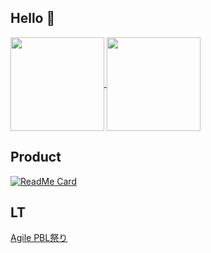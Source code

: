## Hello 👋
<a href="https://github.com/Hamumayo55">
  <img align="center" height="150px" src="https://github-readme-stats.vercel.app/api?username=Hamumayo55&count_private=true&show_icons=true&theme=vue" />
</a>

<a href="https://github.com/Hamumayo55">
  <img align="center" height="150px" src="https://github-readme-stats.vercel.app/api/top-langs/?username=Hamumayo55&hide=Jupyter notebook&layout=compact&theme=vue" />
</a>  


## Product
[![ReadMe Card](https://github-readme-stats.vercel.app/api/pin/?username=Hamumayo55&repo=Sukuramukun&theme=vue-dark)](https://github.com/Hamumayo55/Sukuramukun)

## LT
[Agile PBL祭り](https://www2.slideshare.net/TakuyaShinjo/agile-pbl2020)

<!--
**Hamumayo55/Hamumayo55** is a ✨ _special_ ✨ repository because its `README.md` (this file) appears on your GitHub profile.
![Anurag's github stats](https://github-readme-stats.vercel.app/api?username=Hamumayo55&theme=dark&show_icons=true&theme=vue-dark)

Here are some ideas to get you started:


- 🔭 I’m currently working on ...
- 🌱 I’m currently learning ...
- 👯 I’m looking to collaborate on ...
- 🤔 I’m looking for help with ...
- 💬 Ask me about ...
- 📫 How to reach me: ...
- 😄 Pronouns: ...
- ⚡ Fun fact: ...
-->
